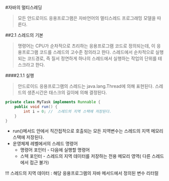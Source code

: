 #자바의 멀티스레딩
> 모든 안드로이드 응용프로그램은 자바언어의 멀티스레드 프로그래밍 모델을 따른다.

##2.1 스레드의 기본
> 명령어는 CPU가 순차적으로 츠리하는 응용프로그램 코드로 정의되는데, 이 응용프로그램 코드를 스레드의 고수준 정의라고 한다.
> 스레드에서 순차적으로 실행되는 코드경로, 즉 질서 정연하게 하나의 스레드에서 실행하는 작업의 단위를 테스크라고 한다.

####2.1.1 실행
>안드로이드 응용프로그램의 스레드는 java.lang.Thread에 의해 표현된다. 
>스레드의 생존시간은 태스크의 길이에 의해 결정된다.

```java
private class MyTask implements Runnable {
	public void run() {
    	int i = 0; //  스레드의 지역 스택에 저장된다.
    }
}
```

- run()메서드 안에서 직간접적으로 호출되는 모든 지역변수는 스레드의 지역 메모리 스택에 저장된다.
- 운영체제 레벨에서의 스레드 명령어
	- 명령어 포인터  -  다음에 실행할 명령어
	- 스텍 포인터  -  스레드의 지역 데이터를 저장하는 전용 메모리 영역( 다른 스레드에서 접근 불가)

!!! 스레드의 지역 데이터  : 해당 응용프로그램의 자바 메서드에서 정의된 변수 리터럴

